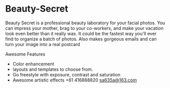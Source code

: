 # Beauty-Secret

Beauty Secret is a professional beauty laboratory for your facial photos. You can impress your mother, brag to your co-workers, and make your vacation look even better than it really was.
It could be the fastest way you'll ever find to organize a batch of photos. Also makes gorgeous emails and can turn your image into a real postcard

Awesome Features
* Color enhancement
* layouts and templates to choose from.
* Go freestyle with exposure, contrast and saturation
* Awesome artistic effects
+61 416888820 sa635a@163.com
